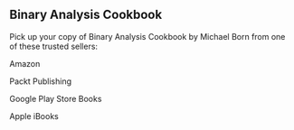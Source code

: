 ## Binary Analysis Cookbook

Pick up your copy of Binary Analysis Cookbook by Michael Born from one of these trusted sellers:

Amazon

Packt Publishing

Google Play Store Books

Apple iBooks
